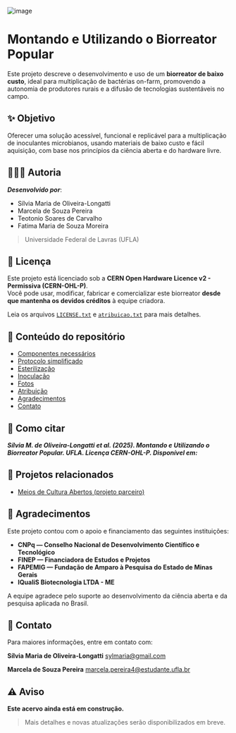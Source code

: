 ![image](https://github.com/user-attachments/assets/5f5c1a3b-a576-4101-bbb4-098070710cdc)

# __Montando e Utilizando o Biorreator Popular__

Este projeto descreve o desenvolvimento e uso de um **biorreator de baixo custo**, ideal para multiplicação de bactérias on-farm, promovendo a autonomia de produtores rurais e a difusão de tecnologias sustentáveis no campo.

## ✨ **Objetivo**

Oferecer uma solução acessível, funcional e replicável para a multiplicação de inoculantes microbianos, usando materiais de baixo custo e fácil aquisição, com base nos princípios da ciência aberta e do hardware livre.

## 👩🏽‍🔬 **Autoria**

***Desenvolvido por***:

- Sílvia Maria de Oliveira-Longatti
- Marcela de Souza Pereira  
- Teotonio Soares de Carvalho  
- Fatima Maria de Souza Moreira
   
> Universidade Federal de Lavras (UFLA)

## 📜 **Licença**

Este projeto está licenciado sob a **CERN Open Hardware Licence v2 - Permissiva (CERN-OHL-P)**.  
Você pode usar, modificar, fabricar e comercializar este biorreator **desde que mantenha os devidos créditos** à equipe criadora.

Leia os arquivos [`LICENSE.txt`](./license.txt) e [`atribuicao.txt`](./atribuição.md) para mais detalhes.

## 📁 **Conteúdo do repositório**

- [Componentes necessários](./componentesnecessários.md)
- [Protocolo simplificado](./manual_simplificado.md)
- [Esterilização](./esterilização.md)
- [Inoculação](./inoculação.md)
- [Fotos](./fotos.md)
- [Atribuição](./atribuição.md)
- [Agradecimentos](./agradecimentos.md)
- [Contato](./contato.md)


## 📢 **Como citar**

***Sílvia M. de Oliveira-Longatti et al. (2025). Montando e Utilizando o Biorreator Popular. UFLA. Licença CERN-OHL-P. Disponível em:***


## 🔗 Projetos relacionados

- [Meios de Cultura Abertos (projeto parceiro)](https://github.com/teodecarvalho/MeiosDeCulturaAbertos.git)


## 🙏 Agradecimentos

Este projeto contou com o apoio e financiamento das seguintes instituições:

- **CNPq — Conselho Nacional de Desenvolvimento Científico e Tecnológico**  
- **FINEP — Financiadora de Estudos e Projetos**  
- **FAPEMIG — Fundação de Amparo à Pesquisa do Estado de Minas Gerais**  
- **IQualiS Biotecnologia LTDA - ME**

A equipe agradece pelo suporte ao desenvolvimento da ciência aberta e da pesquisa aplicada no Brasil.


## 📧 Contato

Para maiores informações, entre em contato com:

**Sílvia Maria de Oliveira-Longatti** [sylmaria@gmail.com](mailto:sylmaria@gmail.com) 

**Marcela de Souza Pereira**       [marcela.pereira4@estudante.ufla.br](mailto:marcela.pereira4@estudante.ufla.br) 


## ⚠️ Aviso

**Este acervo ainda está em construção.**  
> Mais detalhes e novas atualizações serão disponibilizados em breve.
